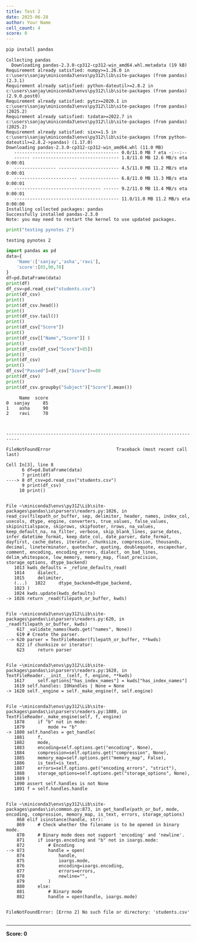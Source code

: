 ```yaml
---
title: Test 2
date: 2025-06-28
author: Your Name
cell_count: 4
score: 0
---
```


```python
pip install pandas
```

    Collecting pandas
      Downloading pandas-2.3.0-cp312-cp312-win_amd64.whl.metadata (19 kB)
    Requirement already satisfied: numpy>=1.26.0 in c:\users\sanjay\miniconda3\envs\py312\lib\site-packages (from pandas) (2.3.1)
    Requirement already satisfied: python-dateutil>=2.8.2 in c:\users\sanjay\miniconda3\envs\py312\lib\site-packages (from pandas) (2.9.0.post0)
    Requirement already satisfied: pytz>=2020.1 in c:\users\sanjay\miniconda3\envs\py312\lib\site-packages (from pandas) (2025.2)
    Requirement already satisfied: tzdata>=2022.7 in c:\users\sanjay\miniconda3\envs\py312\lib\site-packages (from pandas) (2025.2)
    Requirement already satisfied: six>=1.5 in c:\users\sanjay\miniconda3\envs\py312\lib\site-packages (from python-dateutil>=2.8.2->pandas) (1.17.0)
    Downloading pandas-2.3.0-cp312-cp312-win_amd64.whl (11.0 MB)
       ---------------------------------------- 0.0/11.0 MB ? eta -:--:--
       ------ --------------------------------- 1.8/11.0 MB 12.6 MB/s eta 0:00:01
       ---------------- ----------------------- 4.5/11.0 MB 11.2 MB/s eta 0:00:01
       ------------------------ --------------- 6.8/11.0 MB 11.3 MB/s eta 0:00:01
       --------------------------------- ------ 9.2/11.0 MB 11.4 MB/s eta 0:00:01
       ---------------------------------------- 11.0/11.0 MB 11.2 MB/s eta 0:00:00
    Installing collected packages: pandas
    Successfully installed pandas-2.3.0
    Note: you may need to restart the kernel to use updated packages.
    


```python
print("testing pynotes 2")
```

    testing pynotes 2
    


```python
import pandas as pd
data={
    'Name':['sanjay','asha','ravi'],
    'score':[85,90,78]
}
df=pd.DataFrame(data)
print(df)
df_csv=pd.read_csv("students.csv")
print(df_csv)
print()
print(df_csv.head())
print()
print(df_csv.tail())
print()
print(df_csv["Score"])
print()
print(df_csv[["Name","Score"]] )
print()
print(df_csv[df_csv["Score"]>85])
print()
print(df_csv)
print()
df_csv["Passed"]=df_csv["Score"]>=80
print(df_csv)
print()
print(df_csv.groupby("Subject")["Score"].mean())

```

         Name  score
    0  sanjay     85
    1    asha     90
    2    ravi     78
    


    ---------------------------------------------------------------------------

    FileNotFoundError                         Traceback (most recent call last)

    Cell In[3], line 8
          6 df=pd.DataFrame(data)
          7 print(df)
    ----> 8 df_csv=pd.read_csv("students.csv")
          9 print(df_csv)
         10 print()
    

    File ~\miniconda3\envs\py312\Lib\site-packages\pandas\io\parsers\readers.py:1026, in read_csv(filepath_or_buffer, sep, delimiter, header, names, index_col, usecols, dtype, engine, converters, true_values, false_values, skipinitialspace, skiprows, skipfooter, nrows, na_values, keep_default_na, na_filter, verbose, skip_blank_lines, parse_dates, infer_datetime_format, keep_date_col, date_parser, date_format, dayfirst, cache_dates, iterator, chunksize, compression, thousands, decimal, lineterminator, quotechar, quoting, doublequote, escapechar, comment, encoding, encoding_errors, dialect, on_bad_lines, delim_whitespace, low_memory, memory_map, float_precision, storage_options, dtype_backend)
       1013 kwds_defaults = _refine_defaults_read(
       1014     dialect,
       1015     delimiter,
       (...)   1022     dtype_backend=dtype_backend,
       1023 )
       1024 kwds.update(kwds_defaults)
    -> 1026 return _read(filepath_or_buffer, kwds)
    

    File ~\miniconda3\envs\py312\Lib\site-packages\pandas\io\parsers\readers.py:620, in _read(filepath_or_buffer, kwds)
        617 _validate_names(kwds.get("names", None))
        619 # Create the parser.
    --> 620 parser = TextFileReader(filepath_or_buffer, **kwds)
        622 if chunksize or iterator:
        623     return parser
    

    File ~\miniconda3\envs\py312\Lib\site-packages\pandas\io\parsers\readers.py:1620, in TextFileReader.__init__(self, f, engine, **kwds)
       1617     self.options["has_index_names"] = kwds["has_index_names"]
       1619 self.handles: IOHandles | None = None
    -> 1620 self._engine = self._make_engine(f, self.engine)
    

    File ~\miniconda3\envs\py312\Lib\site-packages\pandas\io\parsers\readers.py:1880, in TextFileReader._make_engine(self, f, engine)
       1878     if "b" not in mode:
       1879         mode += "b"
    -> 1880 self.handles = get_handle(
       1881     f,
       1882     mode,
       1883     encoding=self.options.get("encoding", None),
       1884     compression=self.options.get("compression", None),
       1885     memory_map=self.options.get("memory_map", False),
       1886     is_text=is_text,
       1887     errors=self.options.get("encoding_errors", "strict"),
       1888     storage_options=self.options.get("storage_options", None),
       1889 )
       1890 assert self.handles is not None
       1891 f = self.handles.handle
    

    File ~\miniconda3\envs\py312\Lib\site-packages\pandas\io\common.py:873, in get_handle(path_or_buf, mode, encoding, compression, memory_map, is_text, errors, storage_options)
        868 elif isinstance(handle, str):
        869     # Check whether the filename is to be opened in binary mode.
        870     # Binary mode does not support 'encoding' and 'newline'.
        871     if ioargs.encoding and "b" not in ioargs.mode:
        872         # Encoding
    --> 873         handle = open(
        874             handle,
        875             ioargs.mode,
        876             encoding=ioargs.encoding,
        877             errors=errors,
        878             newline="",
        879         )
        880     else:
        881         # Binary mode
        882         handle = open(handle, ioargs.mode)
    

    FileNotFoundError: [Errno 2] No such file or directory: 'students.csv'



```python

```


---
**Score: 0**